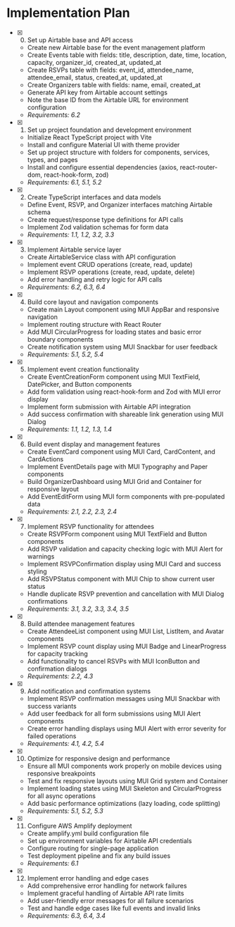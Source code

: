 # Implementation Plan

- [x] 0. Set up Airtable base and API access
  - Create new Airtable base for the event management platform
  - Create Events table with fields: title, description, date, time, location, capacity, organizer_id, created_at, updated_at
  - Create RSVPs table with fields: event_id, attendee_name, attendee_email, status, created_at, updated_at
  - Create Organizers table with fields: name, email, created_at
  - Generate API key from Airtable account settings
  - Note the base ID from the Airtable URL for environment configuration
  - _Requirements: 6.2_

- [x] 1. Set up project foundation and development environment
  - Initialize React TypeScript project with Vite
  - Install and configure Material UI with theme provider
  - Set up project structure with folders for components, services, types, and pages
  - Install and configure essential dependencies (axios, react-router-dom, react-hook-form, zod)
  - _Requirements: 6.1, 5.1, 5.2_

- [x] 2. Create TypeScript interfaces and data models
  - Define Event, RSVP, and Organizer interfaces matching Airtable schema
  - Create request/response type definitions for API calls
  - Implement Zod validation schemas for form data
  - _Requirements: 1.1, 1.2, 3.2, 3.3_

- [x] 3. Implement Airtable service layer
  - Create AirtableService class with API configuration
  - Implement event CRUD operations (create, read, update)
  - Implement RSVP operations (create, read, update, delete)
  - Add error handling and retry logic for API calls
  - _Requirements: 6.2, 6.3, 6.4_

- [x] 4. Build core layout and navigation components
  - Create main Layout component using MUI AppBar and responsive navigation
  - Implement routing structure with React Router
  - Add MUI CircularProgress for loading states and basic error boundary components
  - Create notification system using MUI Snackbar for user feedback
  - _Requirements: 5.1, 5.2, 5.4_

- [x] 5. Implement event creation functionality
  - Create EventCreationForm component using MUI TextField, DatePicker, and Button components
  - Add form validation using react-hook-form and Zod with MUI error display
  - Implement form submission with Airtable API integration
  - Add success confirmation with shareable link generation using MUI Dialog
  - _Requirements: 1.1, 1.2, 1.3, 1.4_

- [x] 6. Build event display and management features
  - Create EventCard component using MUI Card, CardContent, and CardActions
  - Implement EventDetails page with MUI Typography and Paper components
  - Build OrganizerDashboard using MUI Grid and Container for responsive layout
  - Add EventEditForm using MUI form components with pre-populated data
  - _Requirements: 2.1, 2.2, 2.3, 2.4_

- [x] 7. Implement RSVP functionality for attendees
  - Create RSVPForm component using MUI TextField and Button components
  - Add RSVP validation and capacity checking logic with MUI Alert for warnings
  - Implement RSVPConfirmation display using MUI Card and success styling
  - Add RSVPStatus component with MUI Chip to show current user status
  - Handle duplicate RSVP prevention and cancellation with MUI Dialog confirmations
  - _Requirements: 3.1, 3.2, 3.3, 3.4, 3.5_

- [x] 8. Build attendee management features
  - Create AttendeeList component using MUI List, ListItem, and Avatar components
  - Implement RSVP count display using MUI Badge and LinearProgress for capacity tracking
  - Add functionality to cancel RSVPs with MUI IconButton and confirmation dialogs
  - _Requirements: 2.2, 4.3_

- [x] 9. Add notification and confirmation systems
  - Implement RSVP confirmation messages using MUI Snackbar with success variants
  - Add user feedback for all form submissions using MUI Alert components
  - Create error handling displays using MUI Alert with error severity for failed operations
  - _Requirements: 4.1, 4.2, 5.4_

- [x] 10. Optimize for responsive design and performance
  - Ensure all MUI components work properly on mobile devices using responsive breakpoints
  - Test and fix responsive layouts using MUI Grid system and Container
  - Implement loading states using MUI Skeleton and CircularProgress for all async operations
  - Add basic performance optimizations (lazy loading, code splitting)
  - _Requirements: 5.1, 5.2, 5.3_

- [x] 11. Configure AWS Amplify deployment
  - Create amplify.yml build configuration file
  - Set up environment variables for Airtable API credentials
  - Configure routing for single-page application
  - Test deployment pipeline and fix any build issues
  - _Requirements: 6.1_

- [x] 12. Implement error handling and edge cases
  - Add comprehensive error handling for network failures
  - Implement graceful handling of Airtable API rate limits
  - Add user-friendly error messages for all failure scenarios
  - Test and handle edge cases like full events and invalid links
  - _Requirements: 6.3, 6.4, 3.4_